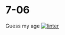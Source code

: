 # 7-06
Guess my age 
[![linter](https://github.com/peterrahme/7-06/workflows/linter/badge.svg)](https://github.com/marketplace/actions/super-linter)
